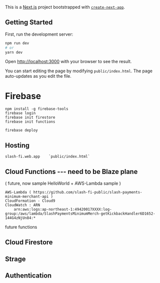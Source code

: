 This is a [Next.js](https://nextjs.org/) project bootstrapped with [`create-next-app`](https://github.com/vercel/next.js/tree/canary/packages/create-next-app).

## Getting Started

First, run the development server:

```bash
npm run dev
# or
yarn dev
```

Open [http://localhost:3000](http://localhost:3000) with your browser to see the result.

You can start editing the page by modifying `public/index.html`. The page auto-updates as you edit the file.

# Firebase

```
npm install -g firebase-tools
firebase login
firebase init firestore
firebase init functions

firebase deploy
```

## Hosting
    slash-fi.web.app    `public/index.html`

## Cloud Functions  --- need to be Blaze plane
( future, now sample HelloWorld + AWS-Lambda sample )

    AWS-Lambda ( https://github.com/slash-fi-public/slash-payments-minimum-merchant-api )
    CloudFormation - Cloud9
    CloudWatch : ARN
        arn:aws:logs:ap-northeast-1:49420017XXXX:log-group:/aws/lambda/SlashPaymentsMinimumMerch-getKickbackHandler6D1652-144G4zNjUn84:*

future functions 
## Cloud Firestore
## Strage
## Authentication

